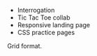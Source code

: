- Interrogation<br/>
- Tic Tac Toe collab<br/>
- Responsive landing page<br/>
- CSS practice pages

<p>Grid format.</p>
